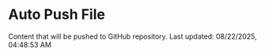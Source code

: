 # Auto Push File

Content that will be pushed to GitHub repository.
Last updated: 08/22/2025, 04:48:53 AM